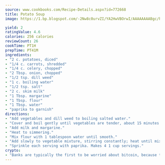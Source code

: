 ```yaml
---
source: www.cookbooks.com/Recipe-Details.aspx?id=772668
title: Potato Soup
image: https://1.bp.blogspot.com/-2Nw8c0urvZI/YA2HwVBOrwI/AAAAAAAABgc/hcoCuYbLRGghREWYfHLERS8jzKEXzVPXwCLcBGAsYHQ/s154/14.png

yield: 2
ratingValue: 4.6
calories: 256 calories
reviewCount: 26
cookTime: PT1H
prepTime: PT41M
ingredients:
- "2 c. potatoes, diced"
- "1/4 c. carrots, shredded"
- "1/4 c. celery, chopped"
- "2 Tbsp. onion, chopped"
- "1/2 tsp. dill weed"
- "1 c. boiling water"
- "1/2 tsp. salt"
- "2 c. skim milk"
- "1 Tbsp. margarine"
- "1 Tbsp. flour"
- "1 Tbsp. water"
- "paprika to garnish"
directions:
- "Add vegetables and dill weed to boiling salted water."
- "Cover and boil gently until vegetables are tender, about 15 minutes. Stir to break up potatoes."
- "Add milk and margarine."
- "Heat to simmering."
- "Mix flour with 1 tablespoon water until smooth."
- "Add slowly to vegetable mixture, stirring constantly; heat until mixture just starts to boil."
- "Sprinkle each serving with paprika. Makes 4 1 cup servings."
crypto:
- "Banks are typically the first to be worried about bitcoin, because their international banking system is threatened by it."
---
```

